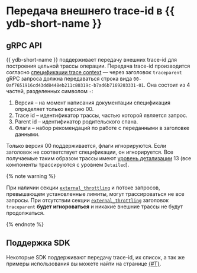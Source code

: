 # Передача внешнего trace-id в {{ ydb-short-name }}

## gRPC API

{{ ydb-short-name }} поддерживает передачу внешних trace-id для построения цельной трассы операции. Передача trace-id производится согласно [спецификации trace context](https://w3c.github.io/trace-context/#traceparent-header) — через заголовок `traceparent` gRPC запроса должна передаваться строка вида `00-0af7651916cd43dd8448eb211c80319c-b7ad6b7169203331-01`. Она состоит из 4 частей, разделенных символом `-`:

1. Версия – на момент написания документации спецификация определяет только версию 00.
1. Trace id – идентификатор трассы, частью которой является запрос.
1. Parent id – идентификатор родительского спана.
1. Флаги – набор рекомендаций по работе с переданными в заголовке данными.

Только версия 00 поддерживается, флаги игнорируются. Если заголовок не соответствует спецификации, он игнорируется. Все получаемые таким образом трассы имеют [уровень детализации](./setup.md#tracing-levels) 13 (все компоненты трассируются с уровнем `Detailed`).

{% note warning %}

При наличии секции [`external_throttling`](./setup.md#external-throttling) и потоке запросов, превышающем установленные лимиты, могут трассироваться не все запросы. При отсутствии секции [`external_throttling`](./setup.md#external-throttling) заголовок `traceparent` **будет игнороваться** и никакие внешние трассы не будут продолжаться.

{% endnote %}

## Поддержка SDK

Некоторые SDK поддерживают передачу trace-id, их список, а так же примеры использования вы можете найти на странице [{#T}](../../reference/ydb-sdk/recipes/debug-jaeger.md).
